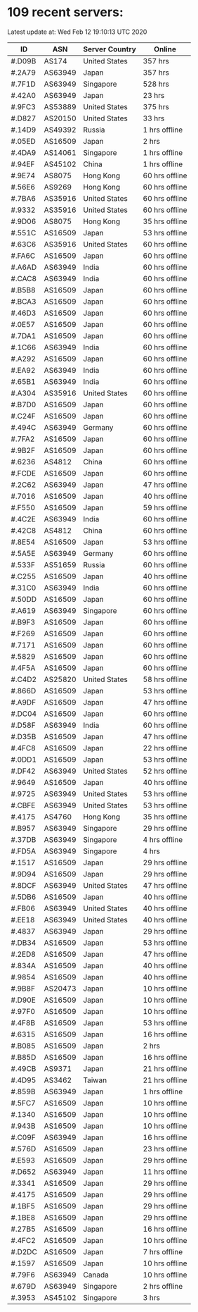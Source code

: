 # 109 recent servers:

Latest update at: Wed Feb 12 19:10:13 UTC 2020

| ID | ASN | Server Country | Online |
| -- | --- | -------------- | ------ |
| #.D09B | AS174 | United States | 357 hrs |
| #.2A79 | AS63949 | Japan | 357 hrs |
| #.7F1D | AS63949 | Singapore | 528 hrs |
| #.42A0 | AS63949 | Japan | 23 hrs |
| #.9FC3 | AS53889 | United States | 375 hrs |
| #.D827 | AS20150 | United States | 33 hrs |
| #.14D9 | AS49392 | Russia | 1 hrs offline |
| #.05ED | AS16509 | Japan | 2 hrs |
| #.4DA9 | AS14061 | Singapore | 1 hrs offline |
| #.94EF | AS45102 | China | 1 hrs offline |
| #.9E74 | AS8075 | Hong Kong | 60 hrs offline |
| #.56E6 | AS9269 | Hong Kong | 60 hrs offline |
| #.7BA6 | AS35916 | United States | 60 hrs offline |
| #.9332 | AS35916 | United States | 60 hrs offline |
| #.9D06 | AS8075 | Hong Kong | 35 hrs offline |
| #.551C | AS16509 | Japan | 53 hrs offline |
| #.63C6 | AS35916 | United States | 60 hrs offline |
| #.FA6C | AS16509 | Japan | 60 hrs offline |
| #.A6AD | AS63949 | India | 60 hrs offline |
| #.CAC8 | AS63949 | India | 60 hrs offline |
| #.B5B8 | AS16509 | Japan | 60 hrs offline |
| #.BCA3 | AS16509 | Japan | 60 hrs offline |
| #.46D3 | AS16509 | Japan | 60 hrs offline |
| #.0E57 | AS16509 | Japan | 60 hrs offline |
| #.7DA1 | AS16509 | Japan | 60 hrs offline |
| #.1C66 | AS63949 | India | 60 hrs offline |
| #.A292 | AS16509 | Japan | 60 hrs offline |
| #.EA92 | AS63949 | India | 60 hrs offline |
| #.65B1 | AS63949 | India | 60 hrs offline |
| #.A304 | AS35916 | United States | 60 hrs offline |
| #.B7D0 | AS16509 | Japan | 60 hrs offline |
| #.C24F | AS16509 | Japan | 60 hrs offline |
| #.494C | AS63949 | Germany | 60 hrs offline |
| #.7FA2 | AS16509 | Japan | 60 hrs offline |
| #.9B2F | AS16509 | Japan | 60 hrs offline |
| #.6236 | AS4812 | China | 60 hrs offline |
| #.FCDE | AS16509 | Japan | 60 hrs offline |
| #.2C62 | AS63949 | Japan | 47 hrs offline |
| #.7016 | AS16509 | Japan | 40 hrs offline |
| #.F550 | AS16509 | Japan | 59 hrs offline |
| #.4C2E | AS63949 | India | 60 hrs offline |
| #.42C8 | AS4812 | China | 60 hrs offline |
| #.8E54 | AS16509 | Japan | 53 hrs offline |
| #.5A5E | AS63949 | Germany | 60 hrs offline |
| #.533F | AS51659 | Russia | 60 hrs offline |
| #.C255 | AS16509 | Japan | 40 hrs offline |
| #.31C0 | AS63949 | India | 60 hrs offline |
| #.50DD | AS16509 | Japan | 60 hrs offline |
| #.A619 | AS63949 | Singapore | 60 hrs offline |
| #.B9F3 | AS16509 | Japan | 60 hrs offline |
| #.F269 | AS16509 | Japan | 60 hrs offline |
| #.7171 | AS16509 | Japan | 60 hrs offline |
| #.5829 | AS16509 | Japan | 60 hrs offline |
| #.4F5A | AS16509 | Japan | 60 hrs offline |
| #.C4D2 | AS25820 | United States | 58 hrs offline |
| #.866D | AS16509 | Japan | 53 hrs offline |
| #.A9DF | AS16509 | Japan | 47 hrs offline |
| #.DC04 | AS16509 | Japan | 60 hrs offline |
| #.D58F | AS63949 | India | 60 hrs offline |
| #.D35B | AS16509 | Japan | 47 hrs offline |
| #.4FC8 | AS16509 | Japan | 22 hrs offline |
| #.0DD1 | AS16509 | Japan | 53 hrs offline |
| #.DF42 | AS63949 | United States | 52 hrs offline |
| #.9649 | AS16509 | Japan | 40 hrs offline |
| #.9725 | AS63949 | United States | 53 hrs offline |
| #.CBFE | AS63949 | United States | 53 hrs offline |
| #.4175 | AS4760 | Hong Kong | 35 hrs offline |
| #.B957 | AS63949 | Singapore | 29 hrs offline |
| #.37DB | AS63949 | Singapore | 4 hrs offline |
| #.FD5A | AS63949 | Singapore | 4 hrs |
| #.1517 | AS16509 | Japan | 29 hrs offline |
| #.9D94 | AS16509 | Japan | 29 hrs offline |
| #.8DCF | AS63949 | United States | 47 hrs offline |
| #.5DB6 | AS16509 | Japan | 40 hrs offline |
| #.FB06 | AS63949 | United States | 40 hrs offline |
| #.EE18 | AS63949 | United States | 40 hrs offline |
| #.4837 | AS63949 | Japan | 29 hrs offline |
| #.DB34 | AS16509 | Japan | 53 hrs offline |
| #.2ED8 | AS16509 | Japan | 47 hrs offline |
| #.834A | AS16509 | Japan | 40 hrs offline |
| #.9854 | AS16509 | Japan | 40 hrs offline |
| #.9B8F | AS20473 | Japan | 10 hrs offline |
| #.D90E | AS16509 | Japan | 10 hrs offline |
| #.97F0 | AS16509 | Japan | 10 hrs offline |
| #.4F8B | AS16509 | Japan | 53 hrs offline |
| #.6315 | AS16509 | Japan | 16 hrs offline |
| #.B085 | AS16509 | Japan | 2 hrs |
| #.B85D | AS16509 | Japan | 16 hrs offline |
| #.49CB | AS9371 | Japan | 21 hrs offline |
| #.4D95 | AS3462 | Taiwan | 21 hrs offline |
| #.859B | AS63949 | Japan | 1 hrs offline |
| #.5FC7 | AS16509 | Japan | 10 hrs offline |
| #.1340 | AS16509 | Japan | 10 hrs offline |
| #.943B | AS16509 | Japan | 10 hrs offline |
| #.C09F | AS63949 | Japan | 16 hrs offline |
| #.576D | AS16509 | Japan | 23 hrs offline |
| #.E593 | AS16509 | Japan | 29 hrs offline |
| #.D652 | AS63949 | Japan | 11 hrs offline |
| #.3341 | AS16509 | Japan | 29 hrs offline |
| #.4175 | AS16509 | Japan | 29 hrs offline |
| #.1BF5 | AS16509 | Japan | 29 hrs offline |
| #.1BE8 | AS16509 | Japan | 29 hrs offline |
| #.27B5 | AS16509 | Japan | 16 hrs offline |
| #.4FC2 | AS16509 | Japan | 10 hrs offline |
| #.D2DC | AS16509 | Japan | 7 hrs offline |
| #.1597 | AS16509 | Japan | 10 hrs offline |
| #.79F6 | AS63949 | Canada | 10 hrs offline |
| #.679D | AS63949 | Singapore | 2 hrs offline |
| #.3953 | AS45102 | Singapore | 3 hrs |

